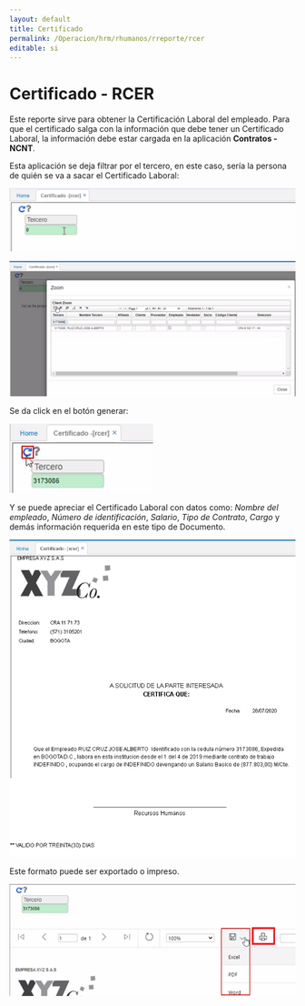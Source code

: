 ```yaml
---
layout: default
title: Certificado
permalink: /Operacion/hrm/rhumanos/rreporte/rcer
editable: si
---
```


# Certificado - RCER   

Este reporte sirve para obtener la Certificación Laboral del empleado.  Para que el certificado salga con la información que debe tener un Certificado Laboral, la información debe estar cargada en la aplicación **Contratos - NCNT**.  

Esta aplicación se deja filtrar por el tercero, en este caso, sería la persona de quién se va a sacar el Certificado Laboral:  

![](rcer.png)  

![](rcer1.png)  

Se da click en el botón generar:  

![](rcer2.png)  

Y se puede apreciar el Certificado Laboral con datos como: _Nombre del empleado_, _Número de identificación_, _Salario_, _Tipo de Contrato_, _Cargo_ y demás información requerida en este tipo de Documento.  

![](rcer3.png)  

Este formato puede ser exportado o impreso.  

![](rcer4.png)  



